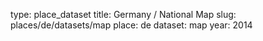 type: place_dataset
title: Germany / National Map
slug: places/de/datasets/map
place: de
dataset: map
year: 2014
